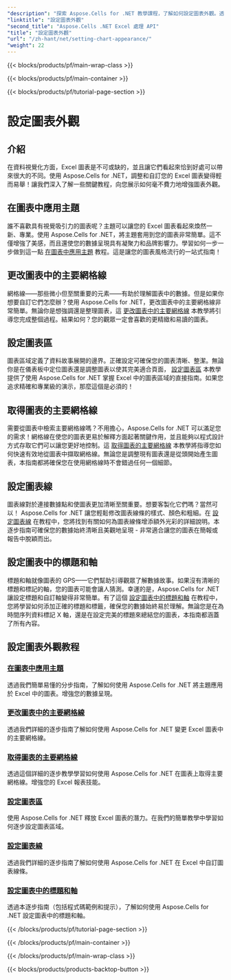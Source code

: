 ```yaml
---
"description": "探索 Aspose.Cells for .NET 教學課程，了解如何設定圖表外觀。透過簡單的指南學習應用主題、更改網格線、設定圖表區域、標題、軸等。"
"linktitle": "設定圖表外觀"
"second_title": "Aspose.Cells .NET Excel 處理 API"
"title": "設定圖表外觀"
"url": "/zh-hant/net/setting-chart-appearance/"
"weight": 22
---
```


{{< blocks/products/pf/main-wrap-class >}}

{{< blocks/products/pf/main-container >}}

{{< blocks/products/pf/tutorial-page-section >}}

# 設定圖表外觀

## 介紹

在資料視覺化方面，Excel 圖表是不可或缺的，並且讓它們看起來恰到好處可以帶來很大的不同。使用 Aspose.Cells for .NET，調整和自訂您的 Excel 圖表變得輕而易舉！讓我們深入了解一些關鍵教程，向您展示如何毫不費力地增強圖表外觀。

## 在圖表中應用主題
誰不喜歡具有視覺吸引力的圖表呢？主題可以讓您的 Excel 圖表看起來煥然一新、專業。使用 Aspose.Cells for .NET，將主題套用到您的圖表非常簡單。這不僅增強了美感，而且還使您的數據呈現具有凝聚力和品牌影響力。學習如何一步一步做到這一點 [在圖表中應用主題](./apply-themes-in-chart/) 教程。這是讓您的圖表風格流行的一站式指南！

## 更改圖表中的主要網格線
網格線——那些微小但至關重要的元素——有助於理解圖表中的數據。但是如果你想要自訂它們怎麼辦？使用 Aspose.Cells for .NET，更改圖表中的主要網格線非常簡單。無論你是想強調還是整理圖表，這 [更改圖表中的主要網格線](./change-major-gridlines-in-chart/) 本教學將引導您完成整個過程。結果如何？您的觀眾一定會喜歡的更精緻和易讀的圖表。

## 設定圖表區
圖表區域定義了資料故事展開的邊界。正確設定可確保您的圖表清晰、整潔。無論你是在儀表板中定位圖表還是調整圖表以使其完美適合頁面， [設定圖表區](./set-chart-area/) 本教學提供了使用 Aspose.Cells for .NET 掌握 Excel 中的圖表區域的直接指南。如果您追求精確和專業級的演示，那麼這個是必須的！

## 取得圖表的主要網格線
需要從圖表中檢索主要網格線嗎？不用擔心，Aspose.Cells for .NET 可以滿足您的需求！網格線在使您的圖表更易於解釋方面起著關鍵作用，並且能夠以程式設計方式存取它們可以讓您更好地控制。這 [取得圖表的主要網格線](./get-major-gridlines-of-chart/) 本教學將指導您如何快速有效地從圖表中擷取網格線。無論您是調整現有圖表還是從頭開始產生圖表，本指南都將確保您在使用網格線時不會錯過任何一個細節。

## 設定圖表線
圖表線對於連接數據點和使圖表更加清晰至關重要。想要客製化它們嗎？當然可以！ Aspose.Cells for .NET 讓您輕鬆修改圖表線條的樣式、顏色和粗細。在 [設定圖表線](./set-chart-lines/) 在教程中，您將找到有關如何為圖表線條增添額外光彩的詳細說明。本逐步指南可確保您的數據始終清晰且美觀地呈現 - 非常適合讓您的圖表在簡報或報告中脫穎而出。

## 設定圖表中的標題和軸
標題和軸就像圖表的 GPS——它們幫助引導觀眾了解數據故事。如果沒有清晰的標題和標記的軸，您的圖表可能會讓人猜測。幸運的是，Aspose.Cells for .NET 讓設定標題和自訂軸變得非常簡單。有了這個 [設定圖表中的標題和軸](./set-titles-and-axes-in-chart/) 在教程中，您將學習如何添加正確的標題和標籤，確保您的數據始終易於理解。無論您是在為時間序列資料標記 X 軸，還是在設定完美的標題來總結您的圖表，本指南都涵蓋了所有內容。

## 設定圖表外觀教程
### [在圖表中應用主題](./apply-themes-in-chart/)
透過我們簡單易懂的分步指南，了解如何使用 Aspose.Cells for .NET 將主題應用於 Excel 中的圖表。增強您的數據呈現。
### [更改圖表中的主要網格線](./change-major-gridlines-in-chart/)
透過我們詳細的逐步指南了解如何使用 Aspose.Cells for .NET 變更 Excel 圖表中的主要網格線。
### [取得圖表的主要網格線](./get-major-gridlines-of-chart/)
透過這個詳細的逐步教學學習如何使用 Aspose.Cells for .NET 在圖表上取得主要網格線。增強您的 Excel 報表技能。
### [設定圖表區](./set-chart-area/)
使用 Aspose.Cells for .NET 釋放 Excel 圖表的潛力。在我們的簡單教學中學習如何逐步設定圖表區域。
### [設定圖表線](./set-chart-lines/)
透過我們詳細的逐步指南了解如何使用 Aspose.Cells for .NET 在 Excel 中自訂圖表線條。
### [設定圖表中的標題和軸](./set-titles-and-axes-in-chart/)
透過本逐步指南（包括程式碼範例和提示），了解如何使用 Aspose.Cells for .NET 設定圖表中的標題和軸。

{{< /blocks/products/pf/tutorial-page-section >}}

{{< /blocks/products/pf/main-container >}}

{{< /blocks/products/pf/main-wrap-class >}}

{{< blocks/products/products-backtop-button >}}